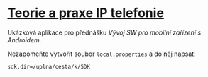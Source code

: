 [Teorie a praxe IP telefonie](http://www.ip-telefon.cz)
=======================================================
Ukázková aplikace pro přednášku *Vývoj SW pro mobilní zařízení s Androidem*.

Nezapomeňte vytvořit soubor `local.properties` a do něj napsat:

    sdk.dir=/uplna/cesta/k/SDK
